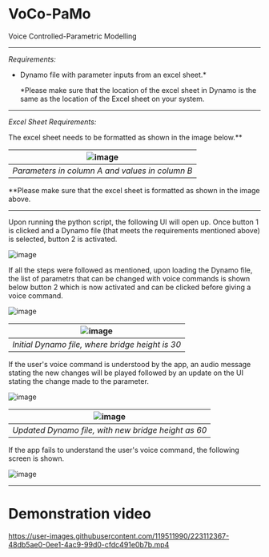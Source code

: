 # VoCo-PaMo
Voice Controlled-Parametric Modelling

---

_Requirements:_
* Dynamo file with parameter inputs from an excel sheet.*

  *Please make sure that the location of the excel sheet in Dynamo is the same as the location of the Excel sheet on your system. 

---

_Excel Sheet Requirements:_

The excel sheet needs to be formatted as shown in the image below.**

|![image](https://user-images.githubusercontent.com/119511990/217298639-8b09a24c-86e2-4bd5-b52c-5db6ffe38b52.png)|
|:--:|
|*Parameters in column A and values in column B*|
 
 **Please make sure that the excel sheet is formatted as shown in the image above. 

---
Upon running the python script, the following UI will open up. Once button 1 is clicked and a Dynamo file (that meets the requirements mentioned above) is selected, button 2 is activated.

![image](https://user-images.githubusercontent.com/119511990/222201768-a0ec378e-5a98-496d-b4fe-55229d8d6843.png)

If all the steps were followed as mentioned, upon loading the Dynamo file, the list of parametrs that can be changed with voice commands is shown below button 2 which is now activated and can be clicked before giving a voice command.

![image](https://user-images.githubusercontent.com/119511990/222205838-9ef481dc-25b7-4ae1-91a1-05e063cb9426.png)

|![image](https://user-images.githubusercontent.com/119511990/222206762-3f5bab41-225e-4b60-b05f-4c5d0aaa95db.png)|
|:--:|
|*Initial Dynamo file, where bridge height is 30*|


If the user's voice command is understood by the app, an audio message stating the new changes will be played followed by an update on the UI stating the change made to the parameter.

![image](https://user-images.githubusercontent.com/119511990/222203556-10cd2a93-8312-4fc3-86a2-79c2e9cab396.png)

|![image](https://user-images.githubusercontent.com/119511990/222206960-7062d27b-4753-44bc-9dcc-656e53fbc4a1.png)|
|:--:|
|*Updated Dynamo file, with new bridge height as 60*|

If the app fails to understand the user's voice command, the following screen is shown.

![image](https://user-images.githubusercontent.com/119511990/222205387-0cda04f2-1126-4b3f-9e63-aa9326c70c3b.png)

---

# Demonstration video

https://user-images.githubusercontent.com/119511990/223112367-48db5ae0-0ee1-4ac9-99d0-cfdc491e0b7b.mp4
